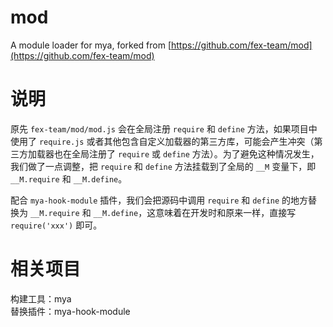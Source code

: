 # mod

A module loader for mya, forked from [https://github.com/fex-team/mod](https://github.com/fex-team/mod)

# 说明

原先 `fex-team/mod/mod.js` 会在全局注册 `require` 和 `define` 方法，如果项目中使用了 `require.js` 或者其他包含自定义加载器的第三方库，可能会产生冲突（第三方加载器也在全局注册了 `require` 或 `define` 方法）。为了避免这种情况发生，我们做了一点调整，把 `require` 和 `define` 方法挂载到了全局的 `__M` 变量下，即 `__M.require` 和 `__M.define`。

配合 `mya-hook-module` 插件，我们会把源码中调用 `require` 和 `define` 的地方替换为 `__M.require` 和 `__M.define`，这意味着在开发时和原来一样，直接写 `require('xxx')` 即可。

# 相关项目

构建工具：mya  
替换插件：mya-hook-module